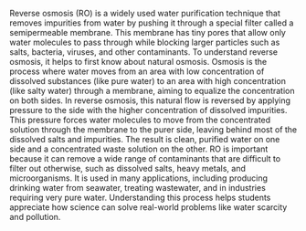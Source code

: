 Reverse osmosis (RO) is a widely used water purification technique that removes impurities from water by pushing it through a special filter called a semipermeable membrane. This membrane has tiny pores that allow only water molecules to pass through while blocking larger particles such as salts, bacteria, viruses, and other contaminants. To understand reverse osmosis, it helps to first know about natural osmosis. Osmosis is the process where water moves from an area with low concentration of dissolved substances (like pure water) to an area with high concentration (like salty water) through a membrane, aiming to equalize the concentration on both sides.
In reverse osmosis, this natural flow is reversed by applying pressure to the side with the higher concentration of dissolved impurities. This pressure forces water molecules to move from the concentrated solution through the membrane to the purer side, leaving behind most of the dissolved salts and impurities. The result is clean, purified water on one side and a concentrated waste solution on the other.
RO is important because it can remove a wide range of contaminants that are difficult to filter out otherwise, such as dissolved salts, heavy metals, and microorganisms. It is used in many applications, including producing drinking water from seawater, treating wastewater, and in industries requiring very pure water. Understanding this process helps students appreciate how science can solve real-world problems like water scarcity and pollution.
